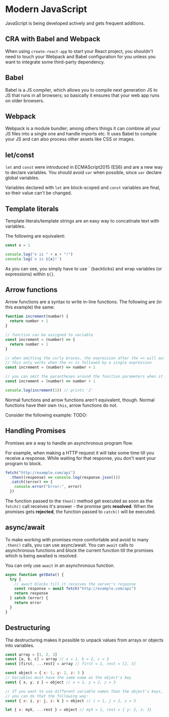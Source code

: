 # Modern JavaScript

JavaScript is being developed actively and gets frequent additions.

## CRA with Babel and Webpack

When using `create-react-app` to start your React project, you shouldn't need to touch your
Webpack and Babel configuration for you unless you want to integrate some third-party dependency.

## Babel

Babel is a JS compiler, which allows you to compile next generation JS to JS that runs in all browsers;
so basically it ensures that your web app runs on older browsers.

## Webpack

Webpack is a module bundler; among others things it can combine all your
JS files into a single one and handle imports etc.
It uses Babel to compile your JS and can also process other assets like CSS
or images.

## let/const

`let` and `const` were introduced in ECMAScript2015 (ES6) and are a new way to declare variables.
You should avoid `var` when possible, since `var` declare global variables.

Variables declared with `let` are block-scoped and `const` variables are final, so their value can't
be changed.

## Template literals

Template literals/template strings are an easy way to concatinate text with variables.

The following are equivalent:

```js
const x = 1

console.log("x is " + x + "!")
console.log(`x is ${x}!`)
```

As you can see, you simply have to use \` (backticks) and wrap variables (or expressions) within `${}`.

## Arrow functions

Arrow functions are a syntax to write in-line functions.
The following are (in this example) the same:

```js
function increment(number) {
  return number + 1
}

// function can be assigned to variable
const increment = (number) => {
  return number + 1
}

// when omitting the curly braces, the expression after the => will automatically be returned
// this only works when the => is followed by a single expression
const increment = (number) => number + 1

// you can omit the parantheses around the function parameters when it has only a single parameter
const increment = (number) => number + 1

console.log(increment(1)) // prints '2'
```

Normal functions and arrow functions aren't equivalent, though.
Normal functions have their own `this`, arrow functions do not.

Consider the following example:
TODO:

## Handling Promises

Promises are a way to handle an asynchronous program flow.

For example, when making a HTTP request it will take some time till you receive a response.
While waiting for that response, you don't want your program to block.

```js
fetch("http://example.com/api")
  .then((response) => console.log(response.json()))
  .catch((error) => {
    console.error("Error:", error)
  })
```

The function passed to the `then()` method get executed as soon as the `fetch()` call receives
it's answer - the promise gets **resolved**.
When the promises gets **rejected**, the function passed to `catch()` will be executed.

## async/await

To make working with promises more comfortable and avoid to many `.then()` calls,
you can use async/await.
You can `await` calls to asynchronous functions and block the current function till the
promises which is being awaited is resolved.

You can only use `await` in an asynchronous function.

```js
async function getData() {
  try {
    // await blocks till it receives the server's response
    const response = await fetch("http://example.com/api")
    return response
  } catch (error) {
    return error
  }
}
```

## Destructuring

The destructuring makes it possible to unpack values from arrays or objects into variables.

```js
const array = [1, 2, 3]
const [a, b, c] = array // a = 1, b = 2, c = 3
const [first, ...rest] = array // first = 1, rest = [2, 3]
```

```js
const object = { x: 1, y: 2, z: 3 }
// Variables must have the same name as the object's key
const { x, y, z } = object // x = 1, y = 2, z = 3

// If you want to use different variable names than the object's keys,
// you can do that the following way:
const { x: i, y: j, z: k } = object // i = 1, j = 2, z = 3

let { x: myX, ...rest } = object // myX = 1, rest = { y: 2, z: 3}
```

